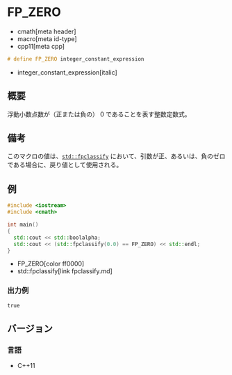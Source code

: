 # FP_ZERO
* cmath[meta header]
* macro[meta id-type]
* cpp11[meta cpp]

```cpp
# define FP_ZERO integer_constant_expression
```
* integer_constant_expression[italic]

## 概要
浮動小数点数が（正または負の） 0 であることを表す整数定数式。


## 備考
このマクロの値は、[`std::fpclassify`](fpclassify.md) において、引数が正、あるいは、負のゼロである場合に、戻り値として使用される。


## 例
```cpp
#include <iostream>
#include <cmath>

int main()
{
  std::cout << std::boolalpha;
  std::cout << (std::fpclassify(0.0) == FP_ZERO) << std::endl;
}
```
* FP_ZERO[color ff0000]
* std::fpclassify[link fpclassify.md]

### 出力例
```
true
```


## バージョン
### 言語
- C++11

